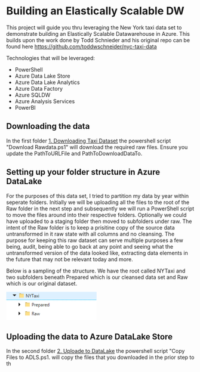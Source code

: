 # Building an Elastically Scalable DW

This project will guide you thru leveraging the New York taxi data set to demonstrate building an Elastically Scalable Datawarehouse in Azure. This builds upon the work done by Todd Schnieder and his original repo can be found here <https://github.com/toddwschneider/nyc-taxi-data>

Technologies that will be leveraged:
  * PowerShell
  * Azure Data Lake Store
  * Azure Data Lake Analytics
  * Azure Data Factory
  * Azure SQLDW
  * Azure Analysis Services
  * PowerBI

## Downloading the data
In the first folder [1. Downloading Taxi Dataset](https://github.com/pansaty/Building-an-Elastically-Scalable-DW/tree/master/1.%20Downloading%20Taxi%20Dataset) the powershell script "Download Rawdata.ps1" will download the required raw files. Ensure you update the PathToURLFile and PathToDownloadDataTo.

## Setting up your folder structure in Azure DataLake
For the purposes of this data set, I tried to partition my data by year within seperate folders. Initially we will be uploading all the files to the root of the Raw folder in the next step and subsequently we will run a PowerShell script to move the files around into their respective folders. Optionally we could have uploaded to a staging folder then moved to subfolders under raw. The intent of the Raw folder is to keep a prisitine copy of the source data untransformed in it raw state with all columns and no cleansing. The purpose for keeping this raw dataset can serve multiple purposes a few being, audit, being able to go back at any point and seeing what the untransformed version of the data looked like, extracting data elements in the future that may not be relevant today and more. 

Below is a sampling of the structure. We have the root called NYTaxi and two subfolders beneath Prepared which is our cleansed data set and Raw which is our original dataset.

![alt text](https://github.com/pansaty/Building-an-Elastically-Scalable-DW/blob/master/images/High%20Level%20Folder.png "High level folders")



## Uploading the data to Azure DataLake Store
In the second folder [2. Uploade to DataLake](https://github.com/pansaty/Building-an-Elastically-Scalable-DW/tree/master/2.%20Upload%20to%20DataLake) the powershell script "Copy Files to ADLS.ps1. will copy the files that you downloaded in the prior step to th

